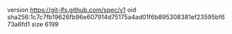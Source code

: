 version https://git-lfs.github.com/spec/v1
oid sha256:1c7c7fb19626fb96e607914d75175a4ad01f6b895308381ef23595bf673a6fd1
size 6199
